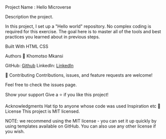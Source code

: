 Project Name : Hello Microverse

Description the project.

In this project, I set up a "Hello world" repository. No complex coding is required for this exercise. The goal here is to master all of the tools and best practices you learned about in previous steps.

Built With
HTML
CSS


Authors
👤 Khomotso Mkansi

GitHub: <a href="https://github.com/momotsow">Github</a>
LinkedIn: <a href="https://www.linkedin.com/in/khomotso-prudence-mkansi-aa7794b7/">LinkedIn</a>

🤝 Contributing
Contributions, issues, and feature requests are welcome!

Feel free to check the issues page.

Show your support
Give a ⭐️ if you like this project!

Acknowledgments
Hat tip to anyone whose code was used
Inspiration
etc
📝 License
This project is MIT licensed.

NOTE: we recommend using the MIT license - you can set it up quickly by using templates available on GitHub. You can also use any other license if you wish.